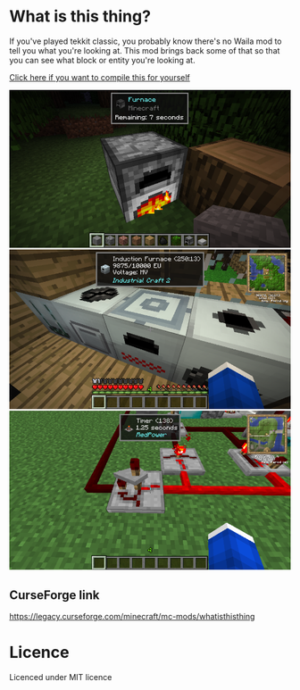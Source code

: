 # What is this thing?

If you've played tekkit classic, you probably know there's no Waila mod to tell you what you're looking at. This mod brings back some of that so that you can see what block or entity you're looking at.

[Click here if you want to compile this for yourself](setting-up/README_FIRST_DONT_RUN_SETUP.md)

![](java_2025-03-21_06.48.14.png)
![](2025-03-22_01.15.00.png)
![](2025-03-22_01.15.48.png)

## CurseForge link
https://legacy.curseforge.com/minecraft/mc-mods/whatisthisthing

# Licence
Licenced under MIT licence
